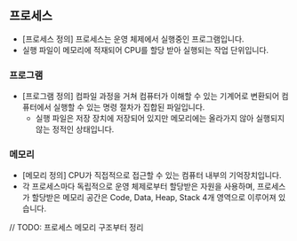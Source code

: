 ## 프로세스
- [프로세스 정의] 프로세스는 운영 체제에서 실행중인 프로그램입니다. 
- 실행 파일이 메모리에 적재되어 CPU를 할당 받아 실행되는 작업 단위입니다.
### 프로그램
- [프로그램 정의] 컴파일 과정을 거쳐 컴퓨터가 이해할 수 있는 기계어로 변환되어 컴퓨터에서 실행할 수 있는 명령 절차가 집합된 파일입니다.
	- 실행 파일은 저장 장치에 저장되어 있지만 메모리에는 올라가지 않아 실행되지 않는 정적인 상태입니다.
### 메모리
- [메모리 정의] CPU가 직접적으로 접근할 수 있는 컴퓨터 내부의 기억장치입니다.
- 각 프로세스마다 독립적으로 운영 체제로부터 할당받은 자원을 사용하며, 프로세스가 할당받은 메모리 공간은 Code, Data, Heap, Stack 4개 영역으로 이루어져 있습니다.

// TODO: 프로세스 메모리 구조부터 정리